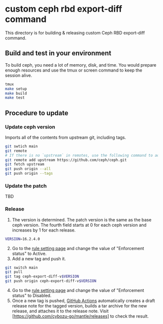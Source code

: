 # custom ceph rbd export-diff command

This directory is for building & releasing custom Ceph RBD export-diff command. 

## Build and test in your environment

To build ceph, you need a lot of memory, disk, and time. You would prepare enough resources and use the tmux or screen command to keep the session alive.

```sh
tmux
make setup
make build
make test
```

## Procedure to update
### Update ceph version

Imports all of the contents from upstream git, including tags.

```sh
git swtich main
git remote
# If there is no `upstream` in remotes, use the following command to add it.
git remote add upstream https://github.com/ceph/ceph.git
git fetch upstream
git push origin --all
git push origin --tags
```

### Update the patch
TBD

### Release

1. The version is determined. The patch version is the same as the base ceph version. The fourth field starts at 0 for each ceph version and increases by 1 for each release.
  ```sh
  VERSION=16.2.4.0
  ``` 
2. Go to the [rule setting page](https://github.com/cybozu-go/mantle/settings/rules/3334068) and change the value of "Enforcement status" to Active.
3. Add a new tag and push it.
  ```sh
  git switch main
  git pull
  git tag ceph-export-diff-v$VERSION
  git push origin ceph-export-diff-v$VERSION
  ```
4. Go to the [rule setting page](https://github.com/cybozu-go/mantle/settings/rules/3334068) and change the value of "Enforcement status" to Disabled.
5. Once a new tag is pushed, [GitHub Actions](https://github.com/cybozu-go/mantle/actions) automatically creates a draft release note for the tagged version, builds a tar archive for the new release, and attaches it to the release note.
  Visit [https://github.com/cybozu-go/mantle/releases] to check the result.
